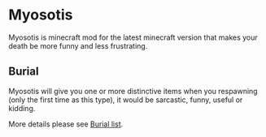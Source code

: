 # Myosotis
Myosotis is minecraft mod for the latest minecraft version that makes your death be more funny and less frustrating.

## Burial
Myosotis will give you one or more distinctive items when you respawning (only the first time as this type), it would be sarcastic, funny, useful or kidding.

More details please see [Burial list](document/README.md).